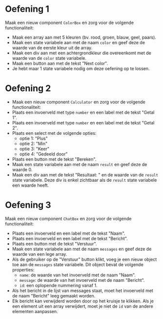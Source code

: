 # Oefening 1

Maak een nieuw component `ColorBox` en zorg voor de volgende functionaliteit:
- Maak een array aan met 5 kleuren (bv. rood, groen, blauw, geel, paars).
- Maak een state variabele aan met de naam `color` en geef deze de waarde van de eerste kleur uit de array.
- Maak een div aan met een achtergrondkleur die overeenkomt met de waarde van de `color` state variabele.
- Maak een button aan met de tekst "Next color".
- Je hebt maar 1 state variabele nodig om deze oefening op te lossen.

# Oefening 2

- Maak een nieuw component `Calculator` en zorg voor de volgende functionaliteit:
- Plaats een invoerveld met type `number` en een label met de tekst "Getal 1".
- Plaats een invoerveld met type `number` en een label met de tekst "Getal 2".
- Plaats een select met de volgende opties:
    - optie 1: "Plus"
    - optie 2: "Min"
    - optie 3: "Keer"
    - optie 4: "Gedeeld door"
- Plaats een button met de tekst "Bereken".
- Maak een state variabele aan met de naam `result` en geef deze de waarde 0.
- Maak een div aan met de tekst "Resultaat: " en de waarde van de `result` state variabele. Deze div is enkel zichtbaar als de `result` state variabele een waarde heeft.

# Oefening 3

Maak een nieuw component `ChatBox` en zorg voor de volgende functionaliteit:

- Plaats een invoerveld en een label met de tekst "Naam".
- Plaats een invoerveld en een label met de tekst "Bericht".
- Plaats een button met de tekst "Verstuur".
- Maak een state variabele aan met de naam `messages` en geef deze de waarde van een lege array.
- Als de gebruiker op de "Verstuur" button klikt, voeg je een nieuw object toe aan de `messages` state variabele. Dit object bevat de volgende properties:
    - `name`: de waarde van het invoerveld met de naam "Naam".
    - `message`: de waarde van het invoerveld met de naam "Bericht".
    - `id`: een oplopende nummering vanaf 1. 
- Als het bericht in de lijst van messages staat, moet het invoerveld met de naam "Bericht" leeg gemaakt worden.
- Elk bericht kan verwijderd worden door op het kruisje te klikken. Als je een element uit een array verwijdert, moet je niet de `id` van de andere elementen aanpassen.

